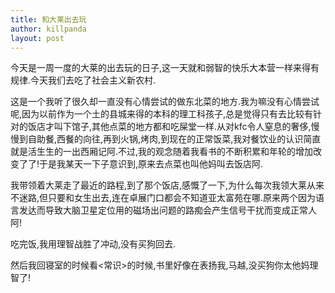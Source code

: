 ```yaml
---
title: 和大莱出去玩
author: killpanda
layout: post
---
```

今天是一周一度的大莱的出去玩的日子,这一天就和弱智的快乐大本营一样来得有规律.今天我们去吃了社会主义新农村.

这是一个我听了很久却一直没有心情尝试的做东北菜的地方.我为嘛没有心情尝试呢,因为以前作为一个土的县城来得的本科的理工科孩子,总是觉得只有去比较有针对的饭店才叫下馆子,其他点菜的地方都和吃屎堂一样.从对kfc令人窒息的奢侈,慢慢到自助餐,西餐的向往,再到火锅,烤肉,到现在的正常饭菜,我对餐饮业的认识简直就是活生生的一出西厢记阿.不过,我的观念随着我看书的不断积累和年轮的增加改变了了!于是我某天一下子意识到,原来去点菜也叫他妈叫去饭店阿.

我带领着大莱走了最近的路程,到了那个饭店,感慨了一下,为什么每次我领大莱从来不迷路,但只要和女生出去,连在卓展门口都会不知道亚太富苑在哪.原来两个因为语言发达而导致大脑卫星定位用的磁场出问题的路痴会产生信号干扰而变成正常人阿!

吃完饭,我用理智战胜了冲动,没有买狗回去.

然后我回寝室的时候看<常识>的时候,书里好像在表扬我,马越,没买狗你太他妈理智了!
